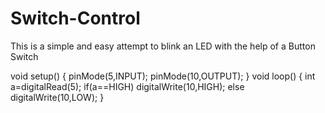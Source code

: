 # Switch-Control
This is a simple and easy attempt to blink an LED with the help of a Button Switch

void setup()
{
     pinMode(5,INPUT);
     pinMode(10,OUTPUT);
}
void loop()
{
     int a=digitalRead(5);
     if(a==HIGH)
     digitalWrite(10,HIGH);
     else
     digitalWrite(10,LOW);
}

